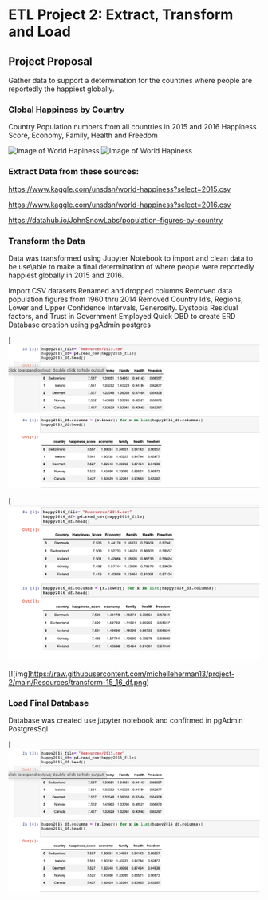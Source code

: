 # ETL Project 2: Extract, Transform and Load 

## Project Proposal

Gather data to support a determination for the countries where people are reportedly the happiest globally.  


### Global Happiness by Country

Country Population numbers from all countries in 2015 and 2016
Happiness Score, Economy, Family, Health and Freedom


![Image of World Hapiness](https://www.herd.org.np/uploads/frontend/blogscoverphoto/1480669639-whr-logo.png)
![Image of World Hapiness](https://whatworkswellbeing.files.wordpress.com/2016/03/160311-whr-2016-happy-ppl-opt.jpg)

### Extract Data from these sources: 
 
https://www.kaggle.com/unsdsn/world-happiness?select=2015.csv

https://www.kaggle.com/unsdsn/world-happiness?select=2016.csv

https://datahub.io/JohnSnowLabs/population-figures-by-country


### Transform the Data 

Data was transformed using Jupyter Notebook to import and clean data to be use\able to make a final determination of where people were reportedly happiest globally in 2015 and 2016. 

Import CSV datasets 
Renamed and dropped columns 
Removed data population figures from 1960 thru 2014 
Removed Country Id’s, Regions, Lower and Upper Confidence Intervals,  Generosity. Dystopia Residual factors, and Trust in Government 
Employed Quick DBD to create ERD 
Database creation using pgAdmin postgres

[![img](https://raw.githubusercontent.com/michelleherman13/project-2/main/Resources/rename_columns_lowercase_15.png)

[![img](https://raw.githubusercontent.com/michelleherman13/project-2/main/Resources/rename_columns_lower_2016.png)

[![img]https://raw.githubusercontent.com/michelleherman13/project-2/main/Resources/transform-15_16_df.png)

### Load Final Database 

Database was created use jupyter notebook and confirmed in pgAdmin PostgresSql

[![img](https://raw.githubusercontent.com/michelleherman13/project-2/main/Resources/rename_columns_lowercase_15.png)

